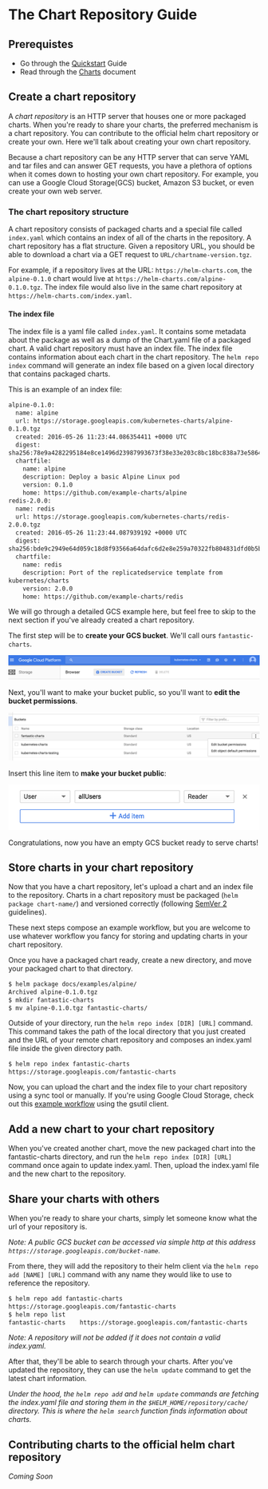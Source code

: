 # The Chart Repository Guide

## Prerequistes
* Go through the [Quickstart](quickstart.md) Guide
* Read through the [Charts](charts.md) document

## Create a chart repository
A _chart repository_ is an HTTP server that houses one or more packaged charts. When you're ready to share your charts, the preferred mechanism is a chart repository. You can contribute to the official helm chart repository or create your own. Here we'll talk about creating your own chart repository.

Because a chart repository can be any HTTP server that can serve YAML and tar files and can answer GET requests, you have a plethora of options when it comes down to hosting your own chart repository. For example, you can use a Google Cloud Storage(GCS) bucket, Amazon S3 bucket, or even create your own web server.

### The chart repository structure
A chart repository consists of packaged charts and a special file called `index.yaml` which contains an index of all of the charts in the repository. A chart repository has a flat structure. Given a repository URL, you should be able to download a chart via a GET request to `URL/chartname-version.tgz`.

For example, if a repository lives at the URL: `https://helm-charts.com`, the `alpine-0.1.0` chart would live at `https://helm-charts.com/alpine-0.1.0.tgz`. The index file would also live in the same chart repository at `https://helm-charts.com/index.yaml`.

#### The index file
The index file is a yaml file called `index.yaml`. It contains some metadata about the package as well as a dump of the Chart.yaml file of a packaged chart. A valid chart repository must have an index file. The index file contains information about each chart in the chart repository. The `helm repo index` command will generate an index file based on a given local directory that contains packaged charts.

This is an example of an index file:
```
alpine-0.1.0:
  name: alpine
  url: https://storage.googleapis.com/kubernetes-charts/alpine-0.1.0.tgz
  created: 2016-05-26 11:23:44.086354411 +0000 UTC
  digest: sha256:78e9a4282295184e8ce1496d23987993673f38e33e203c8bc18bc838a73e5864
  chartfile:
    name: alpine
    description: Deploy a basic Alpine Linux pod
    version: 0.1.0
    home: https://github.com/example-charts/alpine
redis-2.0.0:
  name: redis
  url: https://storage.googleapis.com/kubernetes-charts/redis-2.0.0.tgz
  created: 2016-05-26 11:23:44.087939192 +0000 UTC
  digest: sha256:bde9c2949e64d059c18d8f93566a64dafc6d2e8e259a70322fb804831dfd0b5b
  chartfile:
    name: redis
    description: Port of the replicatedservice template from kubernetes/charts
    version: 2.0.0
    home: https://github.com/example-charts/redis
```

We will go through a detailed GCS example here, but feel free to skip to the next section if you've already created a chart repository.

The first step will be to **create your GCS bucket**. We'll call ours `fantastic-charts`.

![Create a GCS Bucket](images/create-a-bucket.png)

Next, you'll want to make your bucket public, so you'll want to **edit the bucket permissions**.

![Edit Permissions](images/edit-permissions.png)

Insert this line item to **make your bucket public**:

![Make Bucket Public](images/make-bucket-public.png)

Congratulations, now you have an empty GCS bucket ready to serve charts!

## Store charts in your chart repository
Now that you have a chart repository, let's upload a chart and an index file to the repository.
Charts in a chart repository must be packaged (`helm package chart-name/`) and versioned correctly (following [SemVer 2](https://semver.org/) guidelines).

These next steps compose an example workflow, but you are welcome to use whatever workflow you fancy for storing and updating charts in your chart repository.

Once you have a packaged chart ready, create a new directory, and move your packaged chart to that directory.

```console
$ helm package docs/examples/alpine/
Archived alpine-0.1.0.tgz
$ mkdir fantastic-charts
$ mv alpine-0.1.0.tgz fantastic-charts/
```

Outside of your directory, run the `helm repo index [DIR] [URL]` command. This command takes the path of the local directory that you just created and the URL of your remote chart repository and composes an index.yaml file inside the given directory path.

```console
$ helm repo index fantastic-charts https://storage.googleapis.com/fantastic-charts
```

Now, you can upload the chart and the index file to your chart repository using a sync tool or manually. If you're using Google Cloud Storage, check out this [example workflow](chart_repository_sync_example.md) using the gsutil client.

## Add a new chart to your chart repository

When you've created another chart, move the new packaged chart into the fantastic-charts directory, and run the `helm repo index [DIR] [URL]` command once again to update index.yaml. Then, upload the index.yaml file and the new chart to the repository.

## Share your charts with others
When you're ready to share your charts, simply let someone know what the url of your repository is.

*Note: A public GCS bucket can be accessed via simple http at this address `https://storage.googleapis.com/bucket-name`.*

From there, they will add the repository to their helm client via the `helm repo add [NAME] [URL]` command with any name they would like to use to reference the repository.

```console
$ helm repo add fantastic-charts https://storage.googleapis.com/fantastic-charts
$ helm repo list
fantastic-charts    https://storage.googleapis.com/fantastic-charts
```

*Note: A repository will not be added if it does not contain a valid index.yaml.*

After that, they'll be able to search through your charts. After you've updated the repository, they can use the `helm update` command to get the latest chart information.

*Under the hood, the `helm repo add` and `helm update` commands are fetching the index.yaml file and storing them in the `$HELM_HOME/repository/cache/` directory. This is where the `helm search` function finds information about charts.*

## Contributing charts to the official helm chart repository
*Coming Soon*
